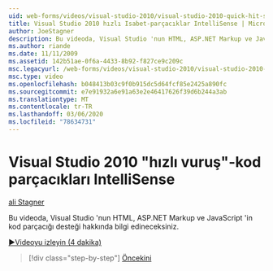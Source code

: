 ```yaml
---
uid: web-forms/videos/visual-studio-2010/visual-studio-2010-quick-hit-snippets-intellisense
title: Visual Studio 2010 hızlı Isabet-parçacıklar IntelliSense | Microsoft Docs
author: JoeStagner
description: Bu videoda, Visual Studio 'nun HTML, ASP.NET Markup ve JavaScript 'in kod parçacığı desteği hakkında bilgi edineceksiniz.
ms.author: riande
ms.date: 11/11/2009
ms.assetid: 142b51ae-0f6a-4433-8b92-f827ce9c209c
msc.legacyurl: /web-forms/videos/visual-studio-2010/visual-studio-2010-quick-hit-snippets-intellisense
msc.type: video
ms.openlocfilehash: b048413b03c9f0b915dc5d64fcf85e2425a890fc
ms.sourcegitcommit: e7e91932a6e91a63e2e46417626f39d6b244a3ab
ms.translationtype: MT
ms.contentlocale: tr-TR
ms.lasthandoff: 03/06/2020
ms.locfileid: "78634731"
---
```

# <a name="visual-studio-2010-quick-hit---snippets-intellisense"></a>Visual Studio 2010 "hızlı vuruş"-kod parçacıkları IntelliSense

[ali Stagner](https://github.com/JoeStagner)

Bu videoda, Visual Studio 'nun HTML, ASP.NET Markup ve JavaScript 'in kod parçacığı desteği hakkında bilgi edineceksiniz.

[&#9654;Videoyu izleyin (4 dakika)](https://channel9.msdn.com/Blogs/ASP-NET-Site-Videos/visual-studio-2010-quick-hit-snippets-intellisense)

> [!div class="step-by-step"]
> [Öncekini](visual-studio-2010-quick-hit-websites-instead-of-web-projects.md)
